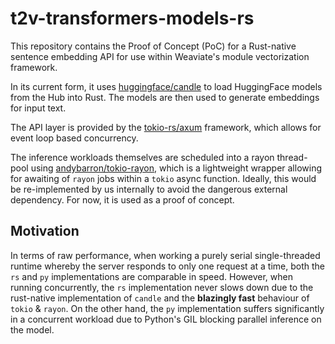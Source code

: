 # t2v-transformers-models-rs

This repository contains the Proof of Concept (PoC) for a Rust-native sentence embedding API for use within Weaviate's module vectorization framework.

In its current form, it uses [huggingface/candle](https://github.com/huggingface/candle/tree/main) to load HuggingFace models from the Hub into Rust. The models are then used to generate embeddings for input text.

The API layer is provided by the [tokio-rs/axum](https://github.com/tokio-rs/axum) framework, which allows for event loop based concurrency.

The inference workloads themselves are scheduled into a rayon thread-pool using [andybarron/tokio-rayon](https://github.com/andybarron/tokio-rayon), which is a lightweight wrapper allowing for awaiting of `rayon` jobs within a `tokio` async function. Ideally, this would be re-implemented by us internally to avoid the dangerous external dependency. For now, it is used as a proof of concept.

## Motivation

In terms of raw performance, when working a purely serial single-threaded runtime whereby the server responds to only one request at a time, both the `rs` and `py` implementations are comparable in speed. However, when running concurrently, the `rs` implementation never slows down due to the rust-native implementation of `candle` and the __blazingly fast__ behaviour of `tokio` & `rayon`. On the other hand, the `py` implementation suffers significantly in a concurrent workload due to Python's GIL blocking parallel inference on the model.